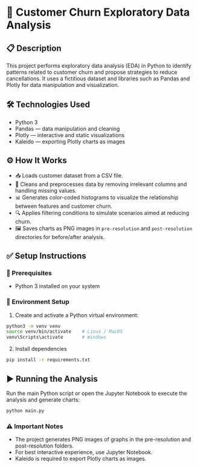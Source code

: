 # 🚀 Customer Churn Exploratory Data Analysis

## 📋 Description

This project performs exploratory data analysis (EDA) in Python to identify patterns related to customer churn and propose strategies to reduce cancellations. It uses a fictitious dataset and libraries such as Pandas and Plotly for data manipulation and visualization.

## 🛠️ Technologies Used

- Python 3  
- Pandas — data manipulation and cleaning  
- Plotly — interactive and static visualizations  
- Kaleido — exporting Plotly charts as images  

## ⚙️ How It Works

- 📥 Loads customer dataset from a CSV file.  
- 🧹 Cleans and preprocesses data by removing irrelevant columns and handling missing values.  
- 📊 Generates color-coded histograms to visualize the relationship between features and customer churn.  
- 🔍 Applies filtering conditions to simulate scenarios aimed at reducing churn.  
- 🖼️ Saves charts as PNG images in `pre-resolution` and `post-resolution` directories for before/after analysis.

## ✅ Setup Instructions

### 📌 Prerequisites

- Python 3 installed on your system

### 🧱 Environment Setup

1. Create and activate a Python virtual environment:
```bash
python3 -m venv venv
source venv/bin/activate    # Linux / MacOS
venv\Scripts\activate       # Windows
```

2. Install dependencies
```bash
pip install -r requirements.txt
```

## ▶️ Running the Analysis

Run the main Python script or open the Jupyter Notebook to execute the analysis and generate charts:

```bash
python main.py
```

### ⚠️ Important Notes

- The project generates PNG images of graphs in the pre-resolution and post-resolution folders.
- For best interactive experience, use Jupyter Notebook.
- Kaleido is required to export Plotly charts as images.